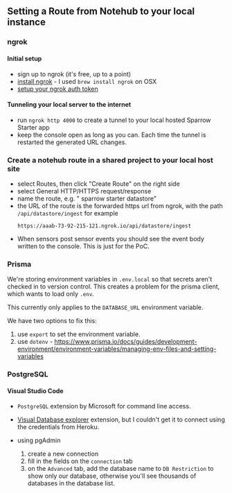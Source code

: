
## Setting a Route from Notehub to your local instance

### ngrok

#### Initial setup
* sign up to ngrok (it's free, up to a point)
* [install ngrok](https://dashboard.ngrok.com/get-started/setup) - I used `brew install ngrok` on OSX
* [setup your ngrok auth token](https://dashboard.ngrok.com/get-started/your-authtoken)

#### Tunneling your local server to the internet
* run `ngrok http 4000` to create a tunnel to your local hosted Sparrow Starter app
* keep the console open as long as you can. Each time the tunnel is restarted the generated URL changes.

### Create a notehub route in a shared project to your local host site

* select Routes, then click "Create Route" on the right side
* select General HTTP/HTTPS request/response
* name the route, e.g. "<yourname> sparrow starter datastore" 
* the URL of the route is the forwarded https url from ngrok, with the path `/api/datastore/ingest` for example
    ```
    https://aaab-73-92-215-121.ngrok.io/api/datastore/ingest
    ```
* When sensors post sensor events you should see the event body written to the console. This is just for the PoC. 


### Prisma

We're storing environment variables in `.env.local` so that secrets aren't checked in to version control. This creates a problem for
the prisma client, which wants to load only `.env`.  

This currently only applies to the `DATABASE_URL` environment variable.

We have two options to fix this:

1. use `export` to set the environment variable.
2. use `dotenv` - https://www.prisma.io/docs/guides/development-environment/environment-variables/managing-env-files-and-setting-variables 

### PostgreSQL 

#### Visual Studio Code

*  `PostgreSQL` extension by Microsoft for command line access.

* [Visual Database explorer](https://marketplace.visualstudio.com/items?itemName=cweijan.vscode-mysql-client2) extension, but
I couldn't get it to connect using the credentials from Heroku.

* using pgAdmin 
    1. create a new connection
    1. fill in the fields on the `connection` tab
    1. on the `Advanced` tab, add the database name to `DB Restriction` to show only our database, otherwise you'll see thousands of databases in the database list.
